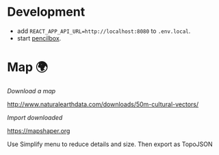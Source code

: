 # Development

- add `REACT_APP_API_URL=http://localhost:8080` to `.env.local`.
- start [pencilbox](https://github.com/romanyanke/pencilbox).

# Map 🌍

_Download a map_

http://www.naturalearthdata.com/downloads/50m-cultural-vectors/

_Import downloaded_

https://mapshaper.org

Use Simplify menu to reduce details and size. Then export as TopoJSON
